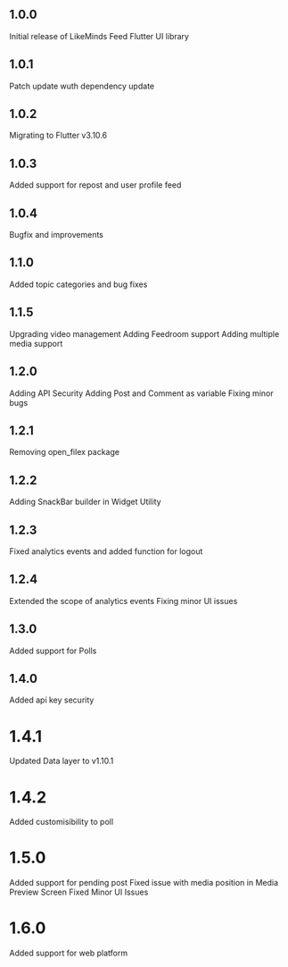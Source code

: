 ## 1.0.0

Initial release of LikeMinds Feed Flutter UI library

## 1.0.1

Patch update wuth dependency update

## 1.0.2

Migrating to Flutter v3.10.6

## 1.0.3

Added support for repost and user profile feed

## 1.0.4

Bugfix and improvements

## 1.1.0

Added topic categories and bug fixes

## 1.1.5

Upgrading video management
Adding Feedroom support
Adding multiple media support

## 1.2.0

Adding API Security
Adding Post and Comment as variable
Fixing minor bugs

## 1.2.1

Removing open_filex package

## 1.2.2

Adding SnackBar builder in Widget Utility

## 1.2.3

Fixed analytics events and added function for logout

## 1.2.4

Extended the scope of analytics events
Fixing minor UI issues

## 1.3.0

Added support for Polls

## 1.4.0

Added api key security

# 1.4.1

Updated Data layer to v1.10.1

# 1.4.2

Added customisibility to poll

# 1.5.0

Added support for pending post
Fixed issue with media position in Media Preview Screen
Fixed Minor UI Issues

# 1.6.0

Added support for web platform
